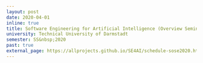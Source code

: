 ```yaml
---
layout: post
date: 2020-04-01
inline: true
title: Software Engineering for Artificial Intelligence (Overview Seminar)
university: Technical University of Darmstadt
semester: SS&nbsp;2020
past: true
external_page: https://allprojects.github.io/SE4AI/schedule-sose2020.html
---
```

